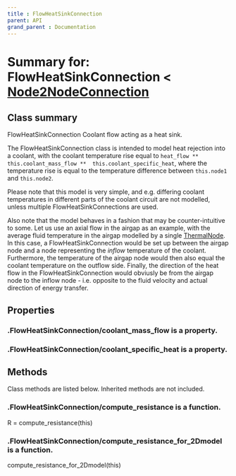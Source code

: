 ```yaml
---
title : FlowHeatSinkConnection
parent: API
grand_parent : Documentation
---
```

# Summary for: **FlowHeatSinkConnection**  < [Node2NodeConnection](Node2NodeConnection.html)

## Class summary

FlowHeatSinkConnection Coolant flow acting as a heat sink.

The FlowHeatSinkConnection class is intended to model heat rejection
into a coolant, with the coolant temperature rise equal to
`heat_flow ** this.coolant_mass_flow **  this.coolant_specific_heat`,
where the temperature rise is equal to the temperature difference
between `this.node1` and `this.node2`.

Please note that this model is very simple, and e.g. differing
coolant temperatures in different parts of the coolant circuit are
not modelled, unless multiple FlowHeatSinkConnections are used.

Also note that the model behaves in a fashion that may be counter-intuitive
to some. Let us use an axial flow in the airgap as an example, with the
average fluid temperature in the airgap modelled by a single [ThermalNode](ThermalNode.html).
In this case, a FlowHeatSinkConnection would be set up between the airgap
node and a node representing the *inflow*  temperature of the coolant.
Furthermore, the temperature of the airgap node would then also equal
the coolant temperature on the outflow side. Finally, the direction
of the heat flow in the FlowHeatSinkConnection would obviusly be
from the airgap node to the inflow node - i.e. opposite to the fluid
velocity and actual direction of energy transfer.

## Properties

### .FlowHeatSinkConnection/**coolant_mass_flow** is a property.

### .FlowHeatSinkConnection/**coolant_specific_heat** is a property.


## Methods

Class methods are listed below. Inherited methods are not included.

### .FlowHeatSinkConnection/**compute_resistance** is a function.
R = compute_resistance(this)

### .FlowHeatSinkConnection/**compute_resistance_for_2Dmodel** is a function.
compute_resistance_for_2Dmodel(this)


